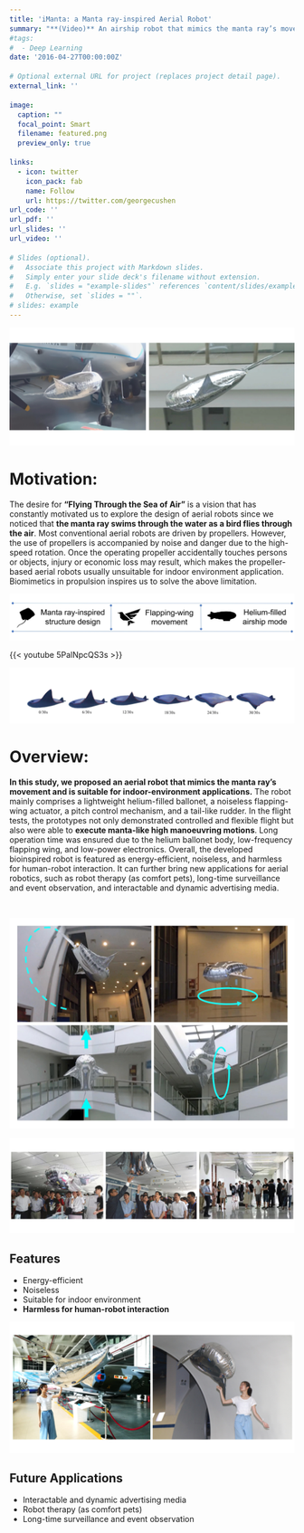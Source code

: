 ```yaml
---
title: 'iManta: a Manta ray-inspired Aerial Robot'
summary: "**(Video)** An airship robot that mimics the manta ray’s movement and is suitable for indoor-environment applications"
#tags:
#  - Deep Learning
date: '2016-04-27T00:00:00Z'

# Optional external URL for project (replaces project detail page).
external_link: ''

image:
  caption: ""
  focal_point: Smart
  filename: featured.png
  preview_only: true

links:
  - icon: twitter
    icon_pack: fab
    name: Follow
    url: https://twitter.com/georgecushen
url_code: ''
url_pdf: ''
url_slides: ''
url_video: ''

# Slides (optional).
#   Associate this project with Markdown slides.
#   Simply enter your slide deck's filename without extension.
#   E.g. `slides = "example-slides"` references `content/slides/example-slides.md`.
#   Otherwise, set `slides = ""`.
# slides: example
---
```


![](ma0.jpg)

# Motivation:

The desire for **“Flying Through the Sea of Air”** is a vision that has constantly motivated us to explore the design of aerial robots since we noticed that **the manta ray swims through the water as a bird flies through the air**. Most conventional aerial robots are driven by propellers. However, the use of propellers is accompanied by noise and danger due to the high-speed rotation. Once the operating propeller accidentally touches persons or objects, injury or economic loss may result, which makes the propeller-based aerial robots usually unsuitable for indoor environment application. Biomimetics in propulsion inspires us to solve the above limitation. 

![](ma2_2.jpg)

{{< youtube 5PalNpcQS3s >}}

![](ma2_1.jpg "The movement of manta rays")

# Overview:

**In this study, we proposed an aerial robot that mimics the manta ray’s movement and is suitable for indoor-environment applications.** The robot mainly comprises a lightweight helium-filled ballonet, a noiseless flapping-wing actuator, a pitch control mechanism, and a tail-like rudder. In the flight tests, the prototypes not only demonstrated controlled and flexible flight but also were able to **execute manta-like high manoeuvring motions**. Long operation time was ensured due to the helium ballonet body, low-frequency flapping wing, and low-power electronics. Overall, the developed bioinspired robot is featured as energy-efficient, noiseless, and harmless for human-robot interaction. It can further bring new applications for aerial robotics, such as robot therapy (as comfort pets), long-time surveillance and event observation, and interactable and dynamic advertising media.

![]()

![](ma3.jpg "iManta performs high manoeuvring motions")

![](ma4.jpg "iManta shown in “Feng Ru Cup” Science and Technology Festival (Beijing, China)")

## Features

* Energy-efficient
* Noiseless
* Suitable for indoor environment
* **Harmless for human-robot interaction**

![](ma5.jpg "The interaction between humans and iManta")

## Future Applications

* Interactable and dynamic advertising media
* Robot therapy (as comfort pets)
* Long-time surveillance and event observation
